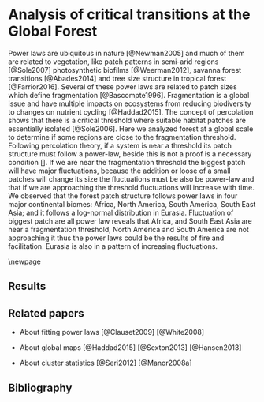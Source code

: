 # Analysis of critical transitions at the Global Forest

Power laws are ubiquitous in nature [@Newman2005] and much of them are related to vegetation, like patch patterns in semi-arid regions [@Sole2007] photosynthetic biofilms [@Weerman2012], savanna forest transitions [@Abades2014] and tree size structure in tropical forest [@Farrior2016]. Several of these power laws are related to patch sizes which define fragmentation [@Bascompte1996]. Fragmentation is a global issue and have multiple impacts on ecosystems from reducing biodiversity to changes on nutrient cycling [@Haddad2015]. The concept of percolation shows that there is a critical threshold where suitable habitat patches are essentially isolated [@Sole2006]. Here we analyzed forest at a global scale to determine if some regions are close to the fragmentation threshold. Following percolation theory, if a system is near a threshold its patch structure must follow a power-law, beside this is not a proof is a necessary condition []. If we are near the fragmentation threshold the biggest patch will have major fluctuations, because the addition or loose of a small patches will change its size the fluctuations must be also be power-law and that if we are approaching the threshold fluctuations will increase with time. We observed that the forest patch structure follows power laws in four major continental biomes: Africa, North America, South America, South East Asia; and it follows a log-normal distribution in Eurasia. Fluctuation of biggest patch are all power law reveals that Africa, and South East Asia are near a fragmentation threshold, North America and South America are not approaching it thus the power laws could be the results of fire and facilitation. Eurasia is also in a pattern of increasing fluctuations.       








\newpage

## Results






## Related papers

* About fitting power laws
[@Clauset2009]
[@White2008]  

* About global maps 
[@Haddad2015]
[@Sexton2013]
[@Hansen2013]  

* About cluster statistics
[@Seri2012]
[@Manor2008a]


## Bibliography


